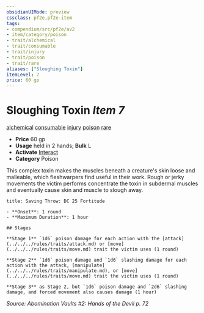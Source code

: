 ```yaml
---
obsidianUIMode: preview
cssclass: pf2e,pf2e-item
tags:
- compendium/src/pf2e/av2
- item/category/poison
- trait/alchemical
- trait/consumable
- trait/injury
- trait/poison
- trait/rare
aliases: ["Sloughing Toxin"]
itemLevel: 7
price: 60 gp
---
```

# Sloughing Toxin *Item 7*  
[alchemical](../../../rules/traits/alchemical.md)  [consumable](../../../rules/traits/consumable.md)  [injury](../../../rules/traits/injury.md)  [poison](../../../rules/traits/poison.md)  [rare](../../../rules/traits/rare.md)  

- **Price** 60 gp
- **Usage** held in 2 hands; **Bulk** L
- **Activate** [Interact](../../../rules/actions/interact.md)
- **Category** Poison

This complex toxin makes the muscles beneath a creature's skin loose and malleable, which fleshwarpers find useful in their work. Rough or jerky movements the victim performs concentrate the toxin in subdermal muscles and eventually cause skin and muscle to slough away.

```ad-inline-affliction
title: Saving Throw: DC 25 Fortitude

- **Onset**: 1 round
- **Maximum Duration**: 1 hour

## Stages

**Stage 1** `1d6` poison damage for each action with the [attack](../../../rules/traits/attack.md) or [move](../../../rules/traits/move.md) trait the victim uses (1 round)

**Stage 2** `1d6` poison damage and `1d6` slashing damage for each action with the attack, [manipulate](../../../rules/traits/manipulate.md), or [move](../../../rules/traits/move.md) trait the victim uses (1 round)

**Stage 3** as Stage 2, but `1d6` poison damage and `2d6` slashing damage, and forced movement also causes damage (1 hour)
```

*Source: Abomination Vaults #2: Hands of the Devil p. 72*

